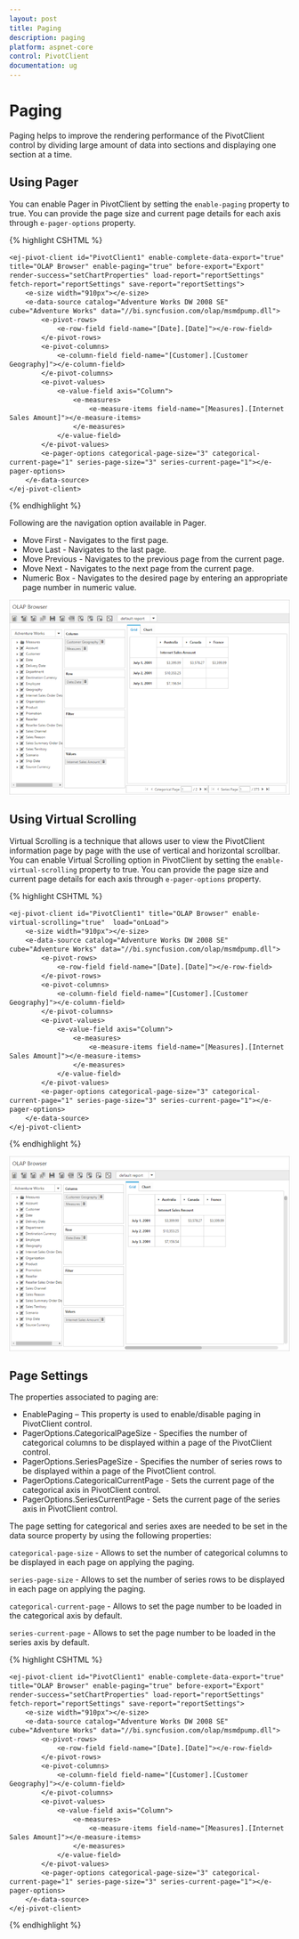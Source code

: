 ```yaml
---
layout: post
title: Paging
description: paging
platform: aspnet-core
control: PivotClient
documentation: ug
---
```


# Paging

Paging helps to improve the rendering performance of the PivotClient control by dividing large amount of data into sections and displaying one section at a time.

## Using Pager 

You can enable Pager in PivotClient by setting the `enable-paging` property to true. You can provide the page size and current page details for each axis through `e-pager-options` property.

{% highlight CSHTML %}

    <ej-pivot-client id="PivotClient1" enable-complete-data-export="true" title="OLAP Browser" enable-paging="true" before-export="Export" render-success="setChartProperties" load-report="reportSettings" fetch-report="reportSettings" save-report="reportSettings">
        <e-size width="910px"></e-size>
        <e-data-source catalog="Adventure Works DW 2008 SE" cube="Adventure Works" data="//bi.syncfusion.com/olap/msmdpump.dll">
            <e-pivot-rows>
                <e-row-field field-name="[Date].[Date]"></e-row-field>
            </e-pivot-rows>
            <e-pivot-columns>
                <e-column-field field-name="[Customer].[Customer Geography]"></e-column-field>
            </e-pivot-columns>
            <e-pivot-values>
                <e-value-field axis="Column">
                    <e-measures>
                        <e-measure-items field-name="[Measures].[Internet Sales Amount]"></e-measure-items>
                    </e-measures>
                </e-value-field>
            </e-pivot-values>
            <e-pager-options categorical-page-size="3" categorical-current-page="1" series-page-size="3" series-current-page="1"></e-pager-options>
        </e-data-source>
    </ej-pivot-client>

{% endhighlight %}

Following are the navigation option available in Pager.

* Move First - Navigates to the first page.
* Move Last - Navigates to the last page. 
* Move Previous - Navigates to the previous page from the current page.
* Move Next - Navigates to the next page from the current page.
* Numeric Box - Navigates to the desired page by entering an appropriate page number in numeric value.

![](Paging_images/paging.png)


## Using Virtual Scrolling

Virtual Scrolling is a technique that allows user to view the PivotClient information page by page with the use of vertical and horizontal scrollbar. You can enable Virtual Scrolling option in PivotClient by setting the `enable-virtual-scrolling` property to true. You can provide the page size and current page details for each axis through `e-pager-options` property. 

{% highlight CSHTML %}

    <ej-pivot-client id="PivotClient1" title="OLAP Browser" enable-virtual-scrolling="true"  load="onLoad">
        <e-size width="910px"></e-size>
        <e-data-source catalog="Adventure Works DW 2008 SE" cube="Adventure Works" data="//bi.syncfusion.com/olap/msmdpump.dll">
            <e-pivot-rows>
                <e-row-field field-name="[Date].[Date]"></e-row-field>
            </e-pivot-rows>
            <e-pivot-columns>
                <e-column-field field-name="[Customer].[Customer Geography]"></e-column-field>
            </e-pivot-columns>
            <e-pivot-values>
                <e-value-field axis="Column">
                    <e-measures>
                        <e-measure-items field-name="[Measures].[Internet Sales Amount]"></e-measure-items>
                    </e-measures>
                </e-value-field>
            </e-pivot-values>
            <e-pager-options categorical-page-size="3" categorical-current-page="1" series-page-size="3" series-current-page="1"></e-pager-options>
        </e-data-source>
    </ej-pivot-client>

{% endhighlight %}

![](Paging_images/virtual-scrolling.png)

## Page Settings

The properties associated to paging are:
* EnablePaging – This property is used to enable/disable paging in PivotClient control.
* PagerOptions.CategoricalPageSize - Specifies the number of categorical columns to be displayed within a page of the PivotClient control.
* PagerOptions.SeriesPageSize - Specifies the number of series rows to be displayed within a page of the PivotClient control.
* PagerOptions.CategoricalCurrentPage - Sets the current page of the categorical axis in PivotClient control.
* PagerOptions.SeriesCurrentPage - Sets the current page of the series axis in PivotClient control.

The page setting for categorical and series axes are needed to be set in the data source property by using the following properties:

`categorical-page-size` - Allows to set the number of categorical columns to be displayed in each page on applying the paging.

`series-page-size` - Allows to set the number of series rows to be displayed in each page on applying the paging.

`categorical-current-page` - Allows to set the page number to be loaded in the categorical axis by default.

`series-current-page` - Allows to set the page number to be loaded in the series axis by default.

{% highlight CSHTML %}

    <ej-pivot-client id="PivotClient1" enable-complete-data-export="true" title="OLAP Browser" enable-paging="true" before-export="Export" render-success="setChartProperties" load-report="reportSettings" fetch-report="reportSettings" save-report="reportSettings">
        <e-size width="910px"></e-size>
        <e-data-source catalog="Adventure Works DW 2008 SE" cube="Adventure Works" data="//bi.syncfusion.com/olap/msmdpump.dll">
            <e-pivot-rows>
                <e-row-field field-name="[Date].[Date]"></e-row-field>
            </e-pivot-rows>
            <e-pivot-columns>
                <e-column-field field-name="[Customer].[Customer Geography]"></e-column-field>
            </e-pivot-columns>
            <e-pivot-values>
                <e-value-field axis="Column">
                    <e-measures>
                        <e-measure-items field-name="[Measures].[Internet Sales Amount]"></e-measure-items>
                    </e-measures>
                </e-value-field>
            </e-pivot-values>
            <e-pager-options categorical-page-size="3" categorical-current-page="1" series-page-size="3" series-current-page="1"></e-pager-options>
        </e-data-source>
    </ej-pivot-client>

{% endhighlight %}
